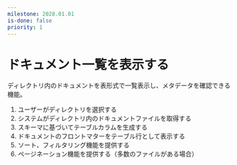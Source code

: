 ```yaml
---
milestone: 2028.01.01
is-done: false
priority: 1
---
```


# ドキュメント一覧を表示する

ディレクトリ内のドキュメントを表形式で一覧表示し、メタデータを確認できる機能。

1. ユーザーがディレクトリを選択する
2. システムがディレクトリ内のドキュメントファイルを取得する
3. スキーマに基づいてテーブルカラムを生成する
4. ドキュメントのフロントマターをテーブル行として表示する
5. ソート、フィルタリング機能を提供する
6. ページネーション機能を提供する（多数のファイルがある場合）
